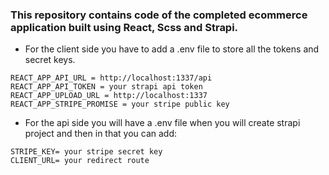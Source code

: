 ### This repository contains code of the completed ecommerce application built using React, Scss and Strapi.

* For the client side you have to add a .env file to store all the tokens and secret keys.
```
REACT_APP_API_URL = http://localhost:1337/api 
REACT_APP_API_TOKEN = your strapi api token
REACT_APP_UPLOAD_URL = http://localhost:1337
REACT_APP_STRIPE_PROMISE = your stripe public key
```

* For the api side you will have a .env file when you will create strapi project and then in that you can add:
```
STRIPE_KEY= your stripe secret key
CLIENT_URL= your redirect route
```

